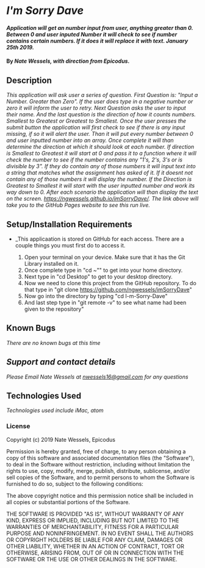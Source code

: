 # _I'm Sorry Dave_

#### _Application will get an  number input from user, anything greater than 0. Between 0 and user inputed Number it will check to see if number contains certain numbers. If it does it will replace it with text. January 25th 2019._

#### By _Nate Wessels, with direction from Epicodus._

## Description

_This application will ask user a series of question. First Question is: "Input a Number. Greater than Zero". If the user does type in a negative number or zero it will inform the user to retry. Next Question asks the user to input their name. And the last question is the direction of how it counts numbers. Smallest to Greatest or Greatest to Smallest. Once the user presses the submit button the application will first check to see if there is any input missing, if so it will alert the user. Than it will put every number between 0 and user inputted number into an array. Once complete it will than determine the direction at which it should look at each number. If direction is Smallest to Greatest it will start at 0 and pass it to a function where it will check the number to see if the number contains any "1's, 2's, 3's or is divisible by 3". If they do contain any of those numbers it will input text into a string that matches what the assignment has asked of it. If it doesnt not contain any of those numbers it will display the number. If the Direction is Greatest to Smallest it will start with the user inputted number and work its way down to 0. After each scenario the application will than display the text on the screen. https://ngwessels.github.io/imSorryDave/. The link above will take you to the GitHub Pages website to see this run live._

## Setup/Installation Requirements

* _This applicaation is stored on GitHub for each access. There are a couple things you must first do to access it.

  1. Open your terminal on your device. Make sure that it has the Git Library installed on it.
  2. Once complete type in "cd ~"" to get into your home directory.
  3. Next type in "cd Desktop" to get to your desktop directory.
  4. Now we need to clone this project from the GitHub repository. To do that type in "git clone https://github.com/ngwessels/imSorryDave"
  5. Now go into the directory by typing "cd I-m-Sorry-Dave"
  6. And last step type in "git remote -v" to see what name had been given to the repository"

## Known Bugs

_There are no known bugs at this time_

## _Support and contact details_

_Please Email Nate Wessels at nwessels16@gmail.com for any questions_

## Technologies Used

_Technologies used include iMac, atom_

### License

Copyright (c) 2019 Nate Wessels, Epicodus

Permission is hereby granted, free of charge, to any person obtaining a copy of this software and associated documentation files (the "Software"), to deal in the Software without restriction, including without limitation the rights to use, copy, modify, merge, publish, distribute, sublicense, and/or sell copies of the Software, and to permit persons to whom the Software is furnished to do so, subject to the following conditions:

The above copyright notice and this permission notice shall be included in all copies or substantial portions of the Software.

THE SOFTWARE IS PROVIDED "AS IS", WITHOUT WARRANTY OF ANY KIND, EXPRESS OR IMPLIED, INCLUDING BUT NOT LIMITED TO THE WARRANTIES OF MERCHANTABILITY, FITNESS FOR A PARTICULAR PURPOSE AND NONINFRINGEMENT. IN NO EVENT SHALL THE AUTHORS OR COPYRIGHT HOLDERS BE LIABLE FOR ANY CLAIM, DAMAGES OR OTHER LIABILITY, WHETHER IN AN ACTION OF CONTRACT, TORT OR OTHERWISE, ARISING FROM, OUT OF OR IN CONNECTION WITH THE SOFTWARE OR THE USE OR OTHER DEALINGS IN THE SOFTWARE.
